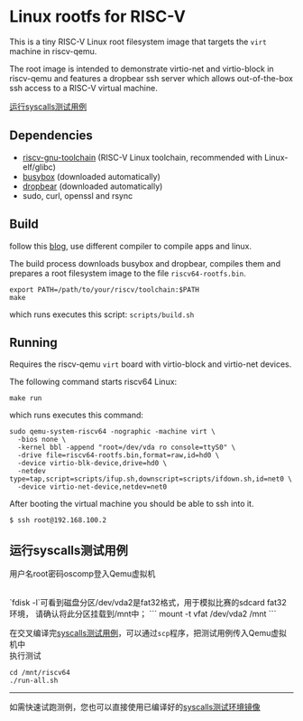 # Linux rootfs for RISC-V

This is a tiny RISC-V Linux root filesystem image that targets
the `virt` machine in riscv-qemu.

The root image is intended to demonstrate virtio-net and virtio-block in
riscv-qemu and features a dropbear ssh server which allows out-of-the-box
ssh access to a RISC-V virtual machine.

[运行syscalls测试用例](#运行syscalls测试用例)
## Dependencies

- [riscv-gnu-toolchain](https://github.com/riscv/riscv-gnu-toolchain) (RISC-V Linux toolchain, recommended with Linux-elf/glibc)
- [busybox](https://busybox.net/) (downloaded automatically)
- [dropbear](https://matt.ucc.asn.au/dropbear/dropbear.html) (downloaded automatically)
- sudo, curl, openssl and rsync

## Build

follow this [blog](https://risc-v-machines.readthedocs.io/en/latest/linux/simple/), use different compiler to compile apps and linux.

The build process downloads busybox and dropbear, compiles them and prepares
a root filesystem image to the file `riscv64-rootfs.bin`.

```
export PATH=/path/to/your/riscv/toolchain:$PATH
make
```
which runs executes this script: `scripts/build.sh`

## Running

Requires the riscv-qemu `virt` board with virtio-block and virtio-net devices.

The following command starts riscv64 Linux:

```
make run
```

which runs executes this command:

```
sudo qemu-system-riscv64 -nographic -machine virt \
  -bios none \
  -kernel bbl -append "root=/dev/vda ro console=ttyS0" \
  -drive file=riscv64-rootfs.bin,format=raw,id=hd0 \
  -device virtio-blk-device,drive=hd0 \
  -netdev type=tap,script=scripts/ifup.sh,downscript=scripts/ifdown.sh,id=net0 \
  -device virtio-net-device,netdev=net0
```

After booting the virtual machine you should be able to ssh into it.

```
$ ssh root@192.168.100.2
```

## 运行syscalls测试用例

用户名root密码oscomp登入Qemu虚拟机

<br>
`fdisk -l`可看到磁盘分区/dev/vda2是fat32格式，用于模拟比赛的sdcard fat32环境，
请确认将此分区挂载到/mnt中；
```
mount -t vfat /dev/vda2 /mnt
```

在交叉编译完[syscalls测试用例](../riscv-syscalls-testing)，可以通过`scp`程序，把测试用例传入Qemu虚拟机中
<br>
执行测试
```
cd /mnt/riscv64
./run-all.sh
```

---
如需快速试跑测例，您也可以直接使用已编译好的[syscalls测试环境镜像](https://cloud.tsinghua.edu.cn/d/e29d3837195648009630/)
